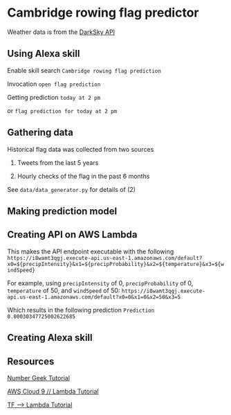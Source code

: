 # Cambridge rowing flag predictor
Weather data is from the [DarkSky API](https://darksky.net/dev)

## Using Alexa skill
Enable skill search `Cambridge rowing flag prediction`

Invocation `open flag prediction`

Getting prediction `today at 2 pm`

or `flag prediction for today at 2 pm`

## Gathering data
Historical flag data was collected from two sources

1. Tweets from the last 5 years

2. Hourly checks of the flag in the past 6 months

See `data/data_generator.py` for details of (2)

## Making prediction model

## Creating API on AWS Lambda

This makes the API endpoint executable with the following
`https://i8wamt3qgj.execute-api.us-east-1.amazonaws.com/default?x0=${precipIntensity}&x1=${precipProbability}&x2=${temperature}&x3=${windSpeed}`

For example, using `precipIntensity` of 0, `precipProbability` of 0, `temperature` of 50, and `windSpeed` of 50:
`https://i8wamt3qgj.execute-api.us-east-1.amazonaws.com/default?x0=0&x1=0&x2=50&x3=5`

Which results in the following prediction
`Prediction 0.00030347725002622685`

## Creating Alexa skill

## Resources

[Number Geek Tutorial](https://gist.github.com/muttoni/0b1ee638f6c74a0681f9d694cf11ef63)

[AWS Cloud 9 // Lambda Tutorial](https://medium.com/snapdocs-product-blog/model-services-for-the-cloud-from-the-cloud-or-cloud9-lambda-gateway-data-in-use-d161de65a9cf)

[TF --> Lambda Tutorial](https://medium.com/tooso/serving-tensorflow-predictions-with-python-and-aws-lambda-facb4ab87ddd#.v01eyg8kh)

